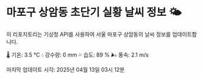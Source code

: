 
# 마포구 상암동 초단기 실황 날씨 정보 🌤️

이 리포지토리는 기상청 API를 사용하여 서울 마포구 상암동의 날씨 정보를 업데이트합니다. 

🌡️ 기온: 3.5 ℃
💧 강수량: 0 mm
💦 습도: 89 %
🌬️ 풍속: 2.1 m/s

마지막 업데이트 시각: 2025년 04월 13일 03시 12분    
